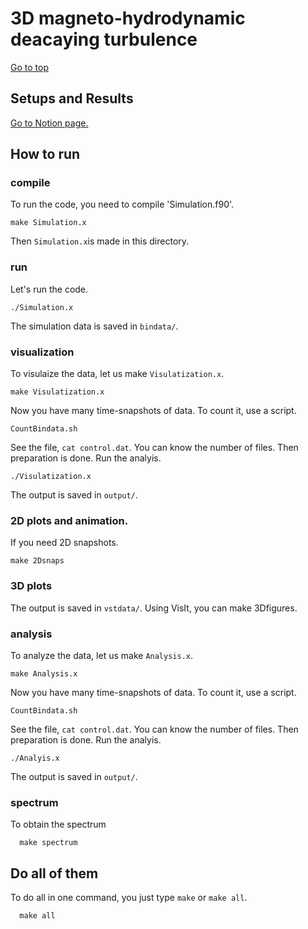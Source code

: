 # 3D magneto-hydrodynamic deacaying turbulence
[Go to top](../README.md)  

## Setups and Results
[Go to Notion page.](https://www.notion.so/Turbulence-Studies-e4836ad642684f8f992d54a1f7e22635#9f4fd3d31ffc4343aaa5b0c82e430090)

## How to run

### compile 
To run the code, you need to compile 'Simulation.f90'.
    
    make Simulation.x
    
Then `Simulation.x`is made in this directory.

### run
Let's run the code.
    
    ./Simulation.x
    
The simulation data is saved in `bindata/`.

### visualization
To visulaize the data, let us make `Visulatization.x`.
    
    make Visulatization.x
    
Now you have many time-snapshots of data. To count it, use a script.
    
    CountBindata.sh
   
See the file, `cat control.dat`. You can know the number of files.
Then preparation is done. Run the analyis.
    
    ./Visulatization.x
    
The output is saved in `output/`.
### 2D plots and animation.
If you need 2D snapshots. 
    
    make 2Dsnaps
   
### 3D plots
The output is saved in `vstdata/`. Using VisIt, you can make 3Dfigures.

### analysis
To analyze the data, let us make `Analysis.x`.
    
    make Analysis.x
    
Now you have many time-snapshots of data. To count it, use a script.
    
    CountBindata.sh
   
See the file, `cat control.dat`. You can know the number of files.
Then preparation is done. Run the analyis.
    
    ./Analyis.x
    
The output is saved in `output/`.

### spectrum
To obtain the spectrum
   
      make spectrum
      
## Do all of them
To do all in one command, you just type `make` or `make all`.
   
      make all
